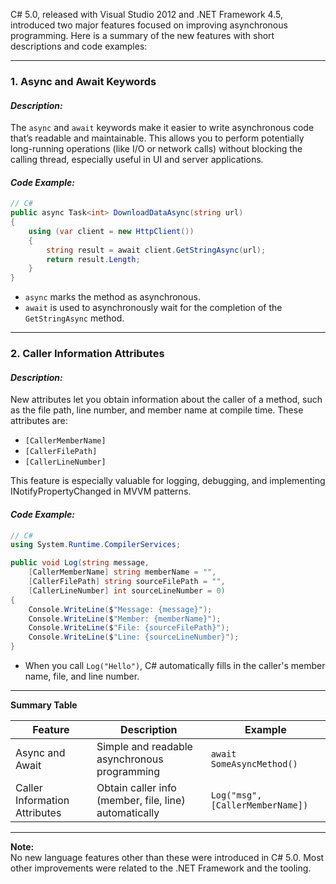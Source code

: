 C# 5.0, released with Visual Studio 2012 and .NET Framework 4.5, introduced two major features focused on improving asynchronous programming. Here is a summary of the new features with short descriptions and code examples:

---

### 1. **Async and Await Keywords**
#### *Description:*
The `async` and `await` keywords make it easier to write asynchronous code that’s readable and maintainable. This allows you to perform potentially long-running operations (like I/O or network calls) without blocking the calling thread, especially useful in UI and server applications.

#### *Code Example:*
```csharp
// C#
public async Task<int> DownloadDataAsync(string url)
{
    using (var client = new HttpClient())
    {
        string result = await client.GetStringAsync(url);
        return result.Length;
    }
}
```
- `async` marks the method as asynchronous.
- `await` is used to asynchronously wait for the completion of the `GetStringAsync` method.

---

### 2. **Caller Information Attributes**
#### *Description:*
New attributes let you obtain information about the caller of a method, such as the file path, line number, and member name at compile time. These attributes are:
- `[CallerMemberName]`
- `[CallerFilePath]`
- `[CallerLineNumber]`

This feature is especially valuable for logging, debugging, and implementing INotifyPropertyChanged in MVVM patterns.

#### *Code Example:*
```csharp
// C#
using System.Runtime.CompilerServices;

public void Log(string message,
    [CallerMemberName] string memberName = "",
    [CallerFilePath] string sourceFilePath = "",
    [CallerLineNumber] int sourceLineNumber = 0)
{
    Console.WriteLine($"Message: {message}");
    Console.WriteLine($"Member: {memberName}");
    Console.WriteLine($"File: {sourceFilePath}");
    Console.WriteLine($"Line: {sourceLineNumber}");
}
```
- When you call `Log("Hello")`, C# automatically fills in the caller's member name, file, and line number.

---

**Summary Table**

| Feature                      | Description                                              | Example                                  |
|------------------------------|---------------------------------------------------------|------------------------------------------|
| Async and Await              | Simple and readable asynchronous programming            | `await SomeAsyncMethod()`                |
| Caller Information Attributes| Obtain caller info (member, file, line) automatically   | `Log("msg", [CallerMemberName])`         |

---

**Note:**  
No new language features other than these were introduced in C# 5.0. Most other improvements were related to the .NET Framework and the tooling.


